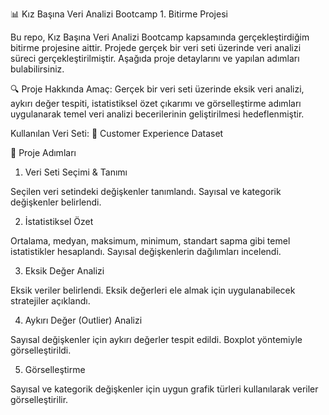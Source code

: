 📊 Kız Başına Veri Analizi Bootcamp 1. Bitirme Projesi

Bu repo, Kız Başına Veri Analizi Bootcamp kapsamında gerçekleştirdiğim bitirme projesine aittir. Projede gerçek bir veri seti üzerinde veri analizi süreci gerçekleştirilmiştir. Aşağıda proje detaylarını ve yapılan adımları bulabilirsiniz.

🔍 Proje Hakkında
Amaç:
Gerçek bir veri seti üzerinde eksik veri analizi, aykırı değer tespiti, istatistiksel özet çıkarımı ve görselleştirme adımları uygulanarak temel veri analizi becerilerinin geliştirilmesi hedeflenmiştir.

Kullanılan Veri Seti:
 🛒 Customer Experience Dataset

📁 Proje Adımları
1. Veri Seti Seçimi & Tanımı

Seçilen veri setindeki değişkenler tanımlandı.
Sayısal ve kategorik değişkenler belirlendi.

2. İstatistiksel Özet

Ortalama, medyan, maksimum, minimum, standart sapma gibi temel istatistikler hesaplandı.
Sayısal değişkenlerin dağılımları incelendi.

3. Eksik Değer Analizi
   
Eksik veriler belirlendi.
Eksik değerleri ele almak için uygulanabilecek stratejiler açıklandı.

4. Aykırı Değer (Outlier) Analizi
   
Sayısal değişkenler için aykırı değerler tespit edildi.
Boxplot yöntemiyle görselleştirildi.

5. Görselleştirme
   
Sayısal ve kategorik değişkenler için uygun grafik türleri kullanılarak veriler görselleştirilir.
